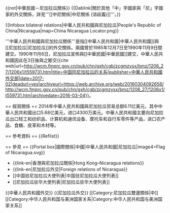 {{not|中華民國－尼加拉瓜關係}}
{{Dablink|關於其他「中」字國家與「尼」字國家的外交關係，詳見'''[[中尼關係|中尼關係 (消歧義)]]'''。}}

{{Infobox bilateral relations|中華人民共和國與尼加拉瓜|People's Republic of China|Nicaragua|map=China Nicaragua Locator.png}}

'''中華人民共和國與尼加拉瓜關係'''是指[[中華人民共和國|中華人民共和國]]與[[尼加拉瓜|尼加拉瓜]]的外交關係。兩國曾於1985年12月7日至1990年11月9日間建交。1990年11月6日，尼加拉瓜宣佈與[[中華民國|中華民國]]建交，中華人民共和國因此在3日後與之斷交<ref>{{cite web|url=http://wcm.fmprc.gov.cn/pub/chn/gxh/cgb/zcgmzysx/bmz/1206_27/1206x1/t559731.htm|title=中国同尼加拉瓜的关系|publisher=中華人民共和國外交部|date=2017-02|deadurl=yes|archiveurl=https://web.archive.org/web/20160304092658/http://wcm.fmprc.gov.cn/pub/chn/gxh/cgb/zcgmzysx/bmz/1206_27/1206x1/t559731.htm|archivedate=2016-03-04}}</ref>。

== 經貿關係 ==
2014年中華人民共和國與尼加拉瓜贸易总额6.11亿美元，其中中華人民共和國出口5.68亿美元，进口4300万美元。中華人民共和國主要向尼加拉瓜出口轻工和纺织品、计算机和通讯设备、摩托车和自行车零件等产品，进口农产品、食糖、皮革和木材等。

== 參考資料 ==
{{Reflist}}

== 參見 ==
{{Portal box|國際關係|中國|中華人民共和國|尼加拉瓜|image4=Flag of Nicaragua.svg}}
* {{link-en|香港與尼加拉瓜關係|Hong Kong–Nicaragua relations}}
* {{link-en|尼加拉瓜外交|Foreign relations of Nicaragua}}
* [[中国驻尼加拉瓜大使列表|中国驻尼加拉瓜大使列表]]
* [[尼加拉瓜驻华大使列表|尼加拉瓜驻华大使列表]]

{{中華人民共和國外交}}
{{尼加拉瓜外交}}
[[Category:尼加拉瓜雙邊關係|中]]
[[Category:中华人民共和国与美洲国家关系|Category:中华人民共和国与美洲国家关系]]